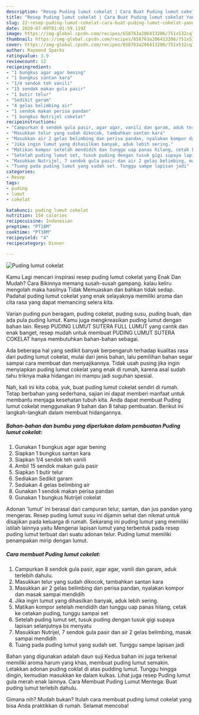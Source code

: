 ```yaml
---
description: "Resep Puding lumut cokelat | Cara Buat Puding lumut cokelat Yang Sedap"
title: "Resep Puding lumut cokelat | Cara Buat Puding lumut cokelat Yang Sedap"
slug: 22-resep-puding-lumut-cokelat-cara-buat-puding-lumut-cokelat-yang-sedap
date: 2020-07-09T01:01:59.119Z
image: https://img-global.cpcdn.com/recipes/658763a206413206/751x532cq70/puding-lumut-cokelat-foto-resep-utama.jpg
thumbnail: https://img-global.cpcdn.com/recipes/658763a206413206/751x532cq70/puding-lumut-cokelat-foto-resep-utama.jpg
cover: https://img-global.cpcdn.com/recipes/658763a206413206/751x532cq70/puding-lumut-cokelat-foto-resep-utama.jpg
author: Raymond Sparks
ratingvalue: 3.9
reviewcount: 12
recipeingredient:
- "1 bungkus agar agar bening"
- "1 bungkus santan kara"
- "1/4 sendok teh vanili"
- "15 sendok makan gula pasir"
- "1 butir telur"
- "Sedikit garam"
- "4 gelas belimbing air"
- "1 sendok makan perisa pandan"
- "1 bungkus Nutrijel cokelat"
recipeinstructions:
- "Campurkan 8 sendok gula pasir, agar agar, vanili dan garam, aduk terlebih dahulu."
- "Masukkan telur yang sudah dikocok, tambahkan santan kara"
- "Masukkan air 2 gelas belimbing dan perisa pandan, nyalakan kompor dan masak sampai mendidih"
- "Jika ingin lumut yang dihasilkan banyak, aduk lebih sering."
- "Matikan kompor setelah mendidih dan tunggu uap panas hilang, cetak ke cetakan puding, tunggu sampai set"
- "Setelah puding lumut set, tusuk puding dengan tusuk gigi supaya lapisan selanjutnya bs menyatu"
- "Masukkan Nutrijel, 7 sendok gula pasir dan air 2 gelas belimbing, masak sampai mendidih"
- "Tuang pada puding lumut yang sudah set. Tunggu sampe lapisan jadi"
categories:
- Resep
tags:
- puding
- lumut
- cokelat

katakunci: puding lumut cokelat 
nutrition: 154 calories
recipecuisine: Indonesian
preptime: "PT18M"
cooktime: "PT38M"
recipeyield: "4"
recipecategory: Dinner

---
```



![Puding lumut cokelat](https://img-global.cpcdn.com/recipes/658763a206413206/751x532cq70/puding-lumut-cokelat-foto-resep-utama.jpg)

Kamu Lagi mencari inspirasi resep puding lumut cokelat yang Enak Dan Mudah? Cara Bikinnya memang susah-susah gampang. kalau keliru mengolah maka hasilnya Tidak Memuaskan dan bahkan tidak sedap. Padahal puding lumut cokelat yang enak selayaknya memiliki aroma dan cita rasa yang dapat memancing selera kita.

Varian puding pun beragam, puding cokelat, puding susu, puding buah, dan ada pula puding lumut. Kamu juga mengkreasikan puding lumut dengan bahan lain. Resep PUDING LUMUT SUTERA FULL LUMUT yang cantik dan enak banget, resep mudah untuk membuat PUDING LUMUT SUTERA COKELAT hanya membutuhkan bahan-bahan sebagai.

Ada beberapa hal yang sedikit banyak berpengaruh terhadap kualitas rasa dari puding lumut cokelat, mulai dari jenis bahan, lalu pemilihan bahan segar sampai cara membuat dan menyajikannya. Tidak usah pusing jika ingin menyiapkan puding lumut cokelat yang enak di rumah, karena asal sudah tahu triknya maka hidangan ini mampu jadi suguhan spesial.


Nah, kali ini kita coba, yuk, buat puding lumut cokelat sendiri di rumah. Tetap berbahan yang sederhana, sajian ini dapat memberi manfaat untuk membantu menjaga kesehatan tubuh kita. Anda dapat membuat Puding lumut cokelat menggunakan 9 bahan dan 8 tahap pembuatan. Berikut ini langkah-langkah dalam membuat hidangannya.

<!--inarticleads1-->

##### Bahan-bahan dan bumbu yang diperlukan dalam pembuatan Puding lumut cokelat:

1. Gunakan 1 bungkus agar agar bening
1. Siapkan 1 bungkus santan kara
1. Siapkan 1/4 sendok teh vanili
1. Ambil 15 sendok makan gula pasir
1. Siapkan 1 butir telur
1. Sediakan Sedikit garam
1. Sediakan 4 gelas belimbing air
1. Gunakan 1 sendok makan perisa pandan
1. Gunakan 1 bungkus Nutrijel cokelat


Adonan &#39;lumut&#39; ini berasal dari campuran telur, santan, dan jus pandan yang mengeras. Resep puding lumut susu ini dijamin sehat dan nikmat untuk disajikan pada keluarga di rumah. Sekarang ini puding lumut yang memiliki istilah lainnya yaitu Mengenai lapisan lumut yang terbentuk pada resep puding lumut terbuat dari suatu adonan telur. Puding lumut memiliki penampakan mirip dengan lumut. 

<!--inarticleads2-->

##### Cara membuat Puding lumut cokelat:

1. Campurkan 8 sendok gula pasir, agar agar, vanili dan garam, aduk terlebih dahulu.
1. Masukkan telur yang sudah dikocok, tambahkan santan kara
1. Masukkan air 2 gelas belimbing dan perisa pandan, nyalakan kompor dan masak sampai mendidih
1. Jika ingin lumut yang dihasilkan banyak, aduk lebih sering.
1. Matikan kompor setelah mendidih dan tunggu uap panas hilang, cetak ke cetakan puding, tunggu sampai set
1. Setelah puding lumut set, tusuk puding dengan tusuk gigi supaya lapisan selanjutnya bs menyatu
1. Masukkan Nutrijel, 7 sendok gula pasir dan air 2 gelas belimbing, masak sampai mendidih
1. Tuang pada puding lumut yang sudah set. Tunggu sampe lapisan jadi


Bahan yang digunakan adalah daun suji Kedua bahan ini juga terkenal memiliki aroma harum yang khas, membuat puding lumut semakin. Letakkan adonan puding coklat di atas pudding lumut. Tunggu hingga dingin, kemudian masukkan ke dalam kulkas. Lihat juga resep Puding lumut gula merah enak lainnya. Cara Membuat Puding Lumut Mentega: Buat puding lumut terlebih dahulu. 

Gimana nih? Mudah bukan? Itulah cara membuat puding lumut cokelat yang bisa Anda praktikkan di rumah. Selamat mencoba!
